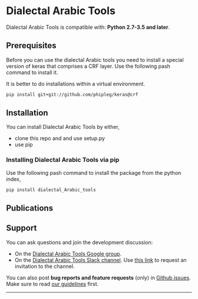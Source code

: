 # Dialectal Arabic Tools


Dialectal Arabic Tools is compatible with: __Python 2.7-3.5 and later__.
## Prerequisites

Before you can use the dialectal Arabic tools you need to install a special version of keras that comprises a CRF layer. Use the following pash command to install it.

It is better to do installations within a virtual environment. 
```sh
pip install git+git://github.com/phipleg/keras@crf
``` 

## Installation

You can install Dialectal Arabic Tools by either,
* clone this repo and and use setup.py
* use pip   

### Installing Dialectal Arabic Tools via pip
Use the following pash command to install the package from the python index,
```sh
pip install dialectal_Arabic_tools
```


## Publications



## Support

You can ask questions and join the development discussion:

- On the [Dialectal Arabic Tools Google group](https://groups.google.com/forum/#!forum/dat-users).
- On the [Dialectal Arabic Tools Slack channel](https://datsteam.slack.com). Use [this link](https://dat-slack-autojoin.herokuapp.com/) to request an invitation to the channel.

You can also post **bug reports and feature requests** (only) in [Github issues](https://github.com/fqcri/dialectal_arabic_tools/issues). Make sure to read [our guidelines](https://github.com/qcri/dialectal_arabic_tools/blob/master/CONTRIBUTING.md) first.


------------------

